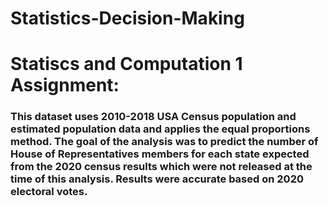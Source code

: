 # Statistics-Decision-Making
# Statiscs and Computation 1 Assignment: 
### This dataset uses 2010-2018 USA Census population and estimated population data and applies the equal proportions method. The goal of the analysis was to predict the number of House of Representatives members for each state expected from the 2020 census results which were not released at the time of this analysis. Results were accurate based on 2020 electoral votes.
